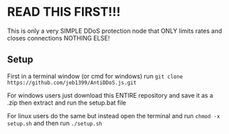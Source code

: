 # READ THIS FIRST!!!

  This is only a very SIMPLE DDoS protection node that ONLY limits rates and closes connections NOTHING ELSE!

## Setup

  First in a terminal window (or cmd for windows) run ``git clone https://github.com/jeb1399/AntiDDoS.js.git``

  For windows users just download this ENTIRE repository and save it as a .zip then extract and run the setup.bat file

  For linux users do the same but instead open the terminal and run `chmod -x setup.sh` and then run `./setup.sh`
